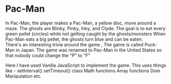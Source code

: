 # Pac-Man
In Pac-Man, the player makes a Pac-Man, a yellow disc, move around a maze. The ghosts are Blinky, Pinky, Inky, and Clyde. The goal is to eat every green pellet (circles) while not getting caught by the ghosts/monsters When Pac-Man eats a big pellet, the ghosts turn blue and can be eaten.  
There's an interesting trivia around the game , The game is called Puck-Man in Japan. The game was renamed to Pac-Man in the United States so that nobody could change the "P" to "F"

Here I have used Vanilla JavaScript to implement the game. This uses things like  - 
setInterval() 
setTimeout()
class
Math functions 
Array functions 
Dom Manipulation etc. 
